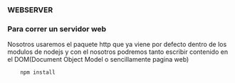 ### WEBSERVER

### Para correr un servidor web

Nosotros usaremos el paquete http que ya viene por defecto dentro de los modulos de nodejs y con el nosotros podremos tanto escribir contenido en el DOM(Document Object Model o sencillamente pagina web)

```
    npm install
```